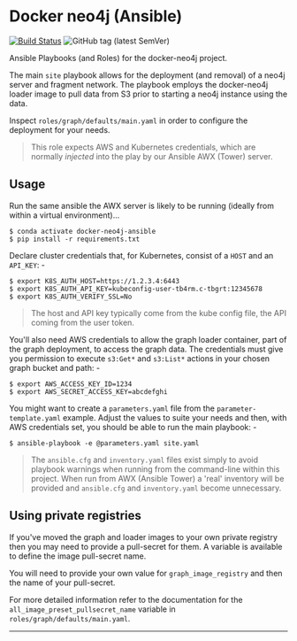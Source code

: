# Docker neo4j (Ansible)

[![Build Status](https://travis-ci.com/InformaticsMatters/docker-neo4j-ansible.svg?branch=master)](https://travis-ci.com/InformaticsMatters/docker-neo4j-ansible)
![GitHub tag (latest SemVer)](https://img.shields.io/github/v/tag/informaticsmatters/docker-neo4j-ansible)

Ansible Playbooks (and Roles) for the docker-neo4j project.

The main `site` playbook allows for the deployment (and removal)
of a neo4j server and fragment network. The playbook employs the
docker-neo4j loader image to pull data from S3 prior to starting
a neo4j instance using the data.

Inspect `roles/graph/defaults/main.yaml` in order to configure the
deployment for your needs.

>   This role expects AWS and Kubernetes credentials, which are
    normally _injected_ into the play by our Ansible AWX (Tower) server.

## Usage
Run the same ansible the AWX server is likely to be running
(ideally from within a virtual environment)...

    $ conda activate docker-neo4j-ansible
    $ pip install -r requirements.txt

Declare cluster credentials that, for Kubernetes, consist of a `HOST`
and an `API_KEY`: -

    $ export K8S_AUTH_HOST=https://1.2.3.4:6443
    $ export K8S_AUTH_API_KEY=kubeconfig-user-tb4rm.c-tbgrt:12345678
    $ export K8S_AUTH_VERIFY_SSL=No 

>   The host and API key typically come from the kube config file,
    the API coming from the user token.

You'll also need AWS credentials to allow the graph loader container,
part of the graph deployment, to access the graph data. The credentials
must give you permission to execute `s3:Get*` and `s3:List*`
actions in your chosen graph bucket and path: -

    $ export AWS_ACCESS_KEY_ID=1234
    $ export AWS_SECRET_ACCESS_KEY=abcdefghi

You might want to create a `parameters.yaml` file from the
`parameter-template.yaml` example. Adjust the values to suite
your needs and then, with AWS credentials set,
you should be able to run the main playbook: -

    $ ansible-playbook -e @parameters.yaml site.yaml

>   The `ansible.cfg` and `inventory.yaml` files exist simply to avoid
    playbook warnings when running from the command-line within this project.
    When run from AWX (Ansible Tower) a 'real' inventory will be provided
    and `ansible.cfg` and `inventory.yaml` become unnecessary.

## Using private registries
If you've moved the graph and loader images to your own private registry
then you may need to provide a pull-secret for them. A variable is available
to define the image pull-secret name.

You will need to provide your own value for `graph_image_registry`
and then the name of your pull-secret.

For more detailed information refer to the documentation for the
`all_image_preset_pullsecret_name` variable in `roles/graph/defaults/main.yaml`.

---
